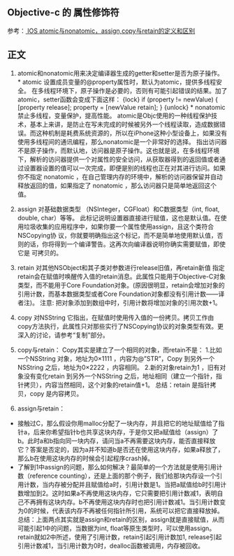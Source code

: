 ## Objective-c 的 属性修饰符

参考：[ IOS atomic与nonatomic，assign,copy与retain的定义和区别](http://blog.csdn.net/mars2639/article/details/7352540)

## 正文

  1. atomic和nonatomic用来决定编译器生成的getter和setter是否为原子操作。
    * atomic
                设置成员变量的@property属性时，默认为atomic，提供多线程安全。
                在多线程环境下，原子操作是必要的，否则有可能引起错误的结果。加了atomic，setter函数会变成下面这样：
                        {lock}
                                if (property != newValue) {
                                        [property release];
                                        property = [newValue retain];
                                }
                        {unlock}
    * nonatomic
        禁止多线程，变量保护，提高性能。
        atomic是Objc使用的一种线程保护技术，基本上来讲，是防止在写未完成的时候被另外一个线程读取，造成数据错误。而这种机制是耗费系统资源的，所以在iPhone这种小型设备上，如果没有使用多线程间的通讯编程，那么nonatomic是一个非常好的选择。
        指出访问器不是原子操作，而默认地，访问器是原子操作。这也就是说，在多线程环境下，解析的访问器提供一个对属性的安全访问，从获取器得到的返回值或者通过设置器设置的值可以一次完成，即便是别的线程也正在对其进行访问。如果你不指定 nonatomic ，在自己管理内存的环境中，解析的访问器保留并自动释放返回的值，如果指定了 nonatomic ，那么访问器只是简单地返回这个值。

  2. assign
        对基础数据类型 （NSInteger，CGFloat）和C数据类型（int, float, double, char）等等。
        此标记说明设置器直接进行赋值，这也是默认值。在使用垃圾收集的应用程序中，如果你要一个属性使用assign，且这个类符合NSCopying协             议，你就要明确指出这个标记，而不是简单地使用默认值，否则的话，你将得到一个编译警告。这再次向编译器说明你确实需要赋值，即使它是           可拷贝的。

3. retain
        对其他NSObject和其子类对参数进行release旧值，再retain新值
        指定retain会在赋值时唤醒传入值的retain消息。此属性只能用于Objective-C对象类型，而不能用于Core Foundation对象。(原因很明显，retain会增加对象的引用计数，而基本数据类型或者Core Foundation对象都没有引用计数——译者注)。
        注意: 把对象添加到数组中时，引用计数将增加对象的引用次数+1。

4. copy
        对NSString 它指出，在赋值时使用传入值的一份拷贝。拷贝工作由copy方法执行，此属性只对那些实行了NSCopying协议的对象类型有效。更深入的讨论，请参考“复制”部分。

5. copy与retain：
Copy其实是建立了一个相同的对象，而retain不是：
1.比如一个NSString 对象，地址为0×1111 ，内容为@”STR”，Copy 到另外一个NSString 之后，地址为0×2222 ，内容相同。
2.新的对象retain为1 ，旧有对象没有变化retain 到另外一个NSString 之后，地址相同（建立一个指针，指针拷贝），内容当然相同，这个对象的retain值+1。
总结：retain 是指针拷贝，copy 是内容拷贝。

6. assign与retain：
  * 接触过C，那么假设你用malloc分配了一块内存，并且把它的地址赋值给了指针a，后来你希望指针b也共享这块内存，于是你又把a赋值给（assign）了b。此时a和b指向同一块内存，请问当a不再需要这块内存，能否直接释放它？答案是否定的，因为a并不知道b是否还在使用这块内存，如果a释放了，那么b在使用这块内存的时候会引起程序crash掉。
  * 了解到1中assign的问题，那么如何解决？最简单的一个方法就是使用引用计数（reference counting），还是上面的那个例子，我们给那块内存设一个引用计数，当内存被分配并且赋值给a时，引用计数是1。当把a赋值给b时引用计数增加到2。这时如果a不再使用这块内存，它只需要把引用计数减1，表明自己不再拥有这块内存。b不再使用这块内存时也把引用计数减1。当引用计数变为0的时候，代表该内存不再被任何指针所引用，系统可以把它直接释放掉。
总结：上面两点其实就是assign和retain的区别，assign就是直接赋值，从而可能引起1中的问题，当数据为int, float等原生类型时，可以使用assign。retain就如2中所述，使用了引用计数，retain引起引用计数加1, release引起引用计数减1，当引用计数为0时，dealloc函数被调用，内存被回收。
